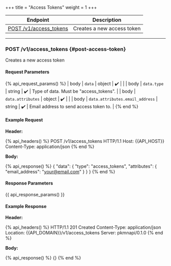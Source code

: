 +++
title = "Access Tokens"
weight = 1
+++

| Endpoint                                     | Description                |
|----------------------------------------------|----------------------------|
| [POST /v1/access_tokens](#post-access-token) | Creates a new access token |

---

### POST /v1/access_tokens {#post-access-token}

Creates a new access token

#### Request Parameters

{% api_request_params() %}
| body | `data`                          | object | ✔️ |                                        |
| body | `data.type`                     | string | ✔️ | Type of data. Must be "access_tokens". |
| body | `data.attributes`               | object | ✔️ |                                        |
| body | `data.attributes.email_address` | string | ✔️ | Email address to send access token to. |
{% end %}

#### Example Request

**Header:**

{% api_headers() %}
POST /v1/access_tokens HTTP/1.1
Host: {{API_HOST}}
Content-Type: application/json
{% end %}

**Body:**

{% api_response() %}
{
    "data": {
        "type": "access_tokens",
        "attributes": {
            "email_address": "your@email.com"
        }
    }
}
{% end %}

#### Response Parameters

{{ api_response_params() }}

#### Example Response

**Header:**

{% api_headers() %}
HTTP/1.1 201 Created
Content-Type: application/json
Location: {{API_DOMAIN}}/v1/access_tokens
Server: pkmnapi/0.1.0
{% end %}

**Body:**

{% api_response() %}
{}
{% end %}
